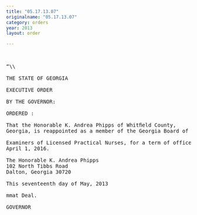 ```yaml
---
title: "05.17.13.07"
originalname: "05.17.13.07"
category: orders
year: 2013
layout: order

---
```

<pre>
 

“\\

THE STATE OF GEORGIA

EXECUTIVE ORDER

BY THE GOVERNOR:

ORDERED :

That the Honorable K. Andrea Phipps of Whitﬁeld County,
Georgia, is reappointed as a member of the Georgia Board of

Examiners of Licensed Practical Nurses, for a term of office ending
April 1, 2016.

The Honorable K. Andrea Phipps
102 North Tibbs Road
Dalton, Georgia 30720

This seventeenth day of May, 2013

mmat Deal.

GOVERNOR

</pre>
